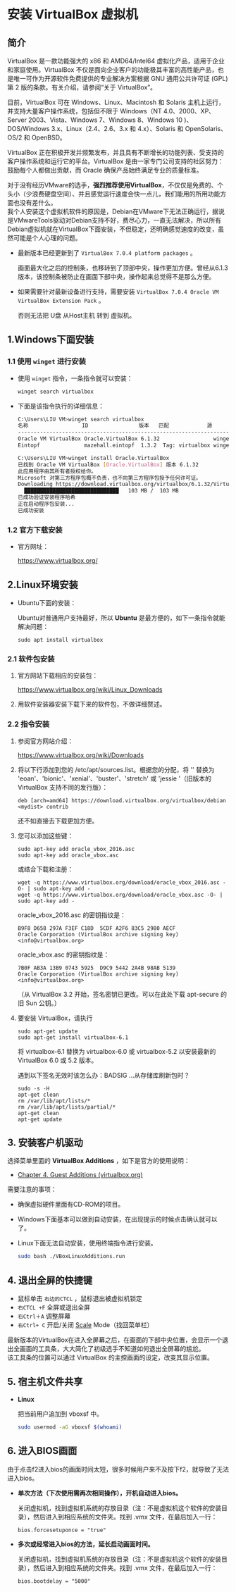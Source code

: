 # 安装 VirtualBox 虚拟机

## 简介

VirtualBox 是一款功能强大的 x86 和 AMD64/Intel64 虚拟化产品，适用于企业和家庭使用。VirtualBox 不仅是面向企业客户的功能极其丰富的高性能产品，也是唯一可作为开源软件免费提供的专业解决方案根据 GNU 通用公共许可证 (GPL) 第 2 版的条款。有关介绍，请参阅“关于 VirtualBox”。

目前，VirtualBox 可在 Windows、Linux、Macintosh 和 Solaris 主机上运行，并支持大量客户操作系统，包括但不限于 Windows（NT 4.0、2000、XP、Server 2003、Vista、Windows 7、Windows 8、Windows 10 )、DOS/Windows 3.x、Linux（2.4、2.6、3.x 和 4.x）、Solaris 和 OpenSolaris、OS/2 和 OpenBSD。

VirtualBox 正在积极开发并频繁发布，并且具有不断增长的功能列表、受支持的客户操作系统和运行它的平台。VirtualBox 是由一家专门公司支持的社区努力：鼓励每个人都做出贡献，而 Oracle 确保产品始终满足专业的质量标准。

对于没有经历VMware的选手，**强烈推荐使用VirtualBox**，不仅仅是免费的、个头小（少浪费硬盘空间）、并且感觉运行速度会快一点儿，我们能用的所用功能方面也没有差什么。  
我个人安装这个虚拟机软件的原因是，Debian在VMware下无法正确运行，据说是VMwareTools驱动对Debian支持不好，费尽心力，一直无法解决，所以所有Debian虚拟机就在VirtualBox下面安装，不但稳定，还明确感觉速度的改变，虽然可能是个人心理的问题。

- 最新版本已经更新到了 `VirtualBox 7.0.4 platform packages` 。

  画面最大化之后的控制条，也移转到了顶部中央，操作更加方便。曾经从6.1.3版本，该控制条被防止在画面下部中央，操作起来总觉得不是那么方便。

- 如果需要针对最新设备进行支持，需要安装 `VirtualBox 7.0.4 Oracle VM VirtualBox Extension Pack` 。

  否则无法把 U盘 从Host主机 转到 虚拟机。

## 1.Windows下面安装

### 1.1 使用 `winget` 进行安装

- 使用 `winget` 指令，一条指令就可以安装：

  ```bash
  winget search virtualbox
  ```

- 下面是该指令执行的详细信息：

  ```bash
  C:\Users\LIU VM>winget search virtualbox
  名称                 ID                版本   匹配            源
  --------------------------------------------------------------------
  Oracle VM VirtualBox Oracle.VirtualBox 6.1.32                 winget
  Eintopf              mazehall.eintopf  1.3.2  Tag: virtualbox winget
  
  C:\Users\LIU VM>winget install Oracle.VirtualBox
  已找到 Oracle VM VirtualBox [Oracle.VirtualBox] 版本 6.1.32
  此应用程序由其所有者授权给你。
  Microsoft 对第三方程序包概不负责，也不向第三方程序包授予任何许可证。
  Downloading https://download.virtualbox.org/virtualbox/6.1.32/VirtualBox-6.1.32-149290-Win.exe
    ██████████████████████████████   103 MB /  103 MB
  已成功验证安装程序哈希
  正在启动程序包安装...
  已成功安装
  
  ```

### 1.2 官方下载安装

- 官方网址：

  https://www.virtualbox.org/

## 2.Linux环境安装

- Ubuntu下面的安装：

  Ubuntu对普通用户支持最好，所以 **Ubuntu** 是最方便的，如下一条指令就能解决问题：
  
  ```shell
  sudo apt install virtualbox
  ```
  

### 2.1 软件包安装

1. 官方网站下载相应的安装包：

   https://www.virtualbox.org/wiki/Linux_Downloads

2. 用软件安装器安装下载下来的软件包，不做详细赘述。

### 2.2 指令安装

1. 参阅官方网站介绍：

   https://www.virtualbox.org/wiki/Downloads

2. 将以下行添加到您的 /etc/apt/sources.list。根据您的分配，将 '<mydist>' 替换为 'eoan'、'bionic'、'xenial'、'buster'、'stretch' 或 'jessie '（旧版本的 VirtualBox 支持不同的发行版）：

   ```shell
   deb [arch=amd64] https://download.virtualbox.org/virtualbox/debian <mydist> contrib
   ```

   还不如直接去下载更加方便。

3. 您可以添加这些键：

   ```shell
   sudo apt-key add oracle_vbox_2016.asc
   sudo apt-key add oracle_vbox.asc
   ```

   或结合下载和注册：

   ```shell
   wget -q https://www.virtualbox.org/download/oracle_vbox_2016.asc -O- | sudo apt-key add -
   wget -q https://www.virtualbox.org/download/oracle_vbox.asc -O- | sudo apt-key add -
   ```

   oracle_vbox_2016.asc 的密钥指纹是：

   ```shell
   B9F8 D658 297A F3EF C18D  5CDF A2F6 83C5 2980 AECF
   Oracle Corporation (VirtualBox archive signing key) <info@virtualbox.org>
   ```

   oracle_vbox.asc 的密钥指纹是：

   ```shell
   7B0F AB3A 13B9 0743 5925  D9C9 5442 2A4B 98AB 5139
   Oracle Corporation (VirtualBox archive signing key) <info@virtualbox.org>
   ```

   （从 VirtualBox 3.2 开始，签名密钥已更改。可以在此处下载 apt-secure 的旧 Sun 公钥。）

4. 要安装 VirtualBox，请执行

   ```shell
   sudo apt-get update
   sudo apt-get install virtualbox-6.1
   ```

   将 virtualbox-6.1 替换为 virtualbox-6.0 或 virtualbox-5.2 以安装最新的 VirtualBox 6.0 或 5.2 版本。

   遇到以下签名无效时该怎么办：BADSIG ...从存储库刷新包时？

   ```shell
   sudo -s -H
   apt-get clean
   rm /var/lib/apt/lists/*
   rm /var/lib/apt/lists/partial/*
   apt-get clean
   apt-get update
   ```


## 3. 安装客户机驱动

选择菜单里面的 **VirtualBox Additions** ，如下是官方的使用说明：

- [Chapter 4. Guest Additions (virtualbox.org)](https://www.virtualbox.org/manual/ch04.html)

需要注意的事项：

- 确保虚拟硬件里面有CD-ROM的项目。

- Windows下面基本可以做到自动安装，在出现提示的时候点击确认就可以了。

- Linux下面无法自动安装，使用终端指令进行安装。

  ```bash
  sudo bash ./VBoxLinuxAdditions.run
  ```

## 4. 退出全屏的快捷键

- 鼠标单击 `右边的CTCL` ，鼠标退出被虚拟机锁定
- `右CTCL +F` 全屏或退出全屏
- `右Ctrl＋A` 调整屏幕
- `右Ctrl+ C` 开启/关闭 [Scale](https://so.csdn.net/so/search?q=Scale&spm=1001.2101.3001.7020) Mode（找回菜单栏）

最新版本的VirtualBox在进入全屏幕之后，在画面的下部中央位置，会显示一个退出全画面的工具条，大大简化了初级选手不知道如何退出全屏幕的尴尬。  
该工具条的位置可以通过 VirtualBox 的主控画面的设定，改变其显示位置。



## 5. 宿主机文件共享

- **Linux**

  把当前用户追加到 vboxsf 中。

  ```bash
  sudo usermod -aG vboxsf $(whoami)
  ```

  

## 6. 进入BIOS画面

由于点击f2进入bios的画面时间太短，很多时候用户来不及按下f2，就导致了无法进入bios。

- **单次方法（下次使用需再次相同操作），开机自动进入bios。**

  关闭虚拟机，找到虚拟机系统的存放目录（注：不是虚拟机这个软件的安装目录），然后进入到相应系统的文件夹。找到 .vmx 文件，在最后加入一行：

  ```
  bios.forcesetuponce = "true"
  ```

- **多次或经常进入bios的方法，延长启动画面时间。**

  关闭虚拟机，找到虚拟机系统的存放目录（注：不是虚拟机这个软件的安装目录），然后进入到相应系统的文件夹。找到 .vmx 文件，在最后加入一行：

  ```
  bios.bootdelay = "5000"
  ```

  
